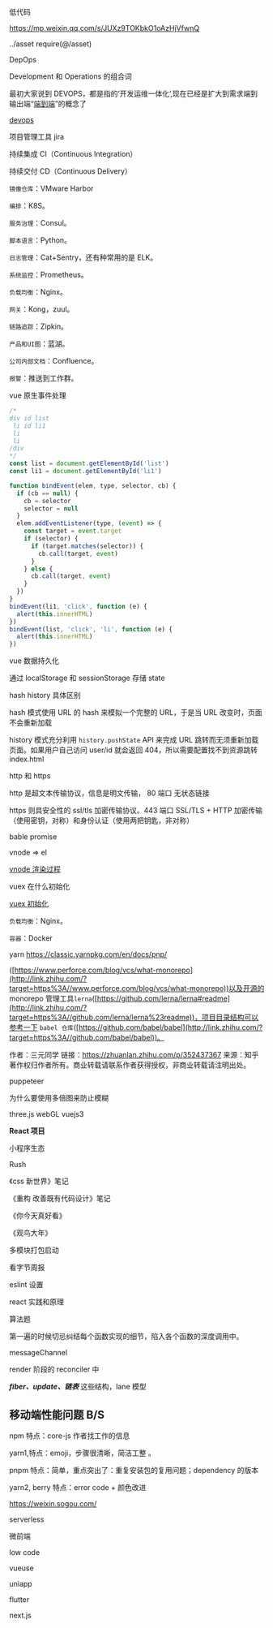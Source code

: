 低代码

https://mp.weixin.qq.com/s/JUXz9TOKbkO1oAzHjVfwnQ

../asset require(@/asset)

DepOps

Development 和 Operations 的组合词

最初大家说到 DEVOPS，都是指的‘开发运维一体化’,现在已经是扩大到需求端到输出端“[端到端](https://www.zhihu.com/search?q=端到端&search_source=Entity&hybrid_search_source=Entity&hybrid_search_extra={"sourceType"%3A"answer"%2C"sourceId"%3A1755254160})”的概念了

[devops](https://www.zhihu.com/question/58702398)

项目管理工具 jira

持续集成 CI（Continuous Integration）

持续交付 CD（Continuous Delivery）

`镜像仓库`：VMware Harbor

`编排`：K8S。

`服务治理`：Consul。

`脚本语言`：Python。

`日志管理`：Cat+Sentry，还有种常用的是 ELK。

`系统监控`：Prometheus。

`负载均衡`：Nginx。

`网关`：Kong，zuul。

`链路追踪`：Zipkin。

`产品和UI图`：蓝湖。

`公司内部文档`：Confluence。

`报警`：推送到工作群。

vue 原生事件处理

```js
/*
div id list
 li id li1
 li
 li
/div
*/
const list = document.getElementById('list')
const li1 = document.getElementById('li1')

function bindEvent(elem, type, selector, cb) {
  if (cb == null) {
    cb = selector
    selector = null
  }
  elem.addEventListener(type, (event) => {
    const target = event.target
    if (selector) {
      if (target.matches(selector)) {
        cb.call(target, event)
      }
    } else {
      cb.call(target, event)
    }
  })
}
bindEvent(li1, 'click', function (e) {
  alert(this.innerHTML)
})
bindEvent(list, 'click', 'li', function (e) {
  alert(this.innerHTML)
})
```

vue 数据持久化

通过 localStorage 和 sessionStorage 存储 state

hash history 具体区别

hash 模式使用 URL 的 hash 来模拟一个完整的 URL，于是当 URL 改变时，页面不会重新加载

history 模式充分利用 `history.pushState` API 来完成 URL 跳转而无须重新加载页面。如果用户自己访问 user/id 就会返回 404，所以需要配置找不到资源跳转 index.html

http 和 https

http 是超文本传输协议，信息是明文传输， 80 端口 无状态链接

https 则具安全性的 ssl/tls 加密传输协议。443 端口 SSL/TLS + HTTP 加密传输（使用密钥，对称）和身份认证（使用两把钥匙，非对称）

bable promise

vnode => el

[vnode 渲染过程](https://blog.csdn.net/weixin_43299180/article/details/121292723)

vuex 在什么初始化

[vuex 初始化](https://blog.csdn.net/weixin_42752574/article/details/122633313)

`负载均衡`：Nginx。

`容器`：Docker

yarn https://classic.yarnpkg.com/en/docs/pnp/

([https://www.perforce.com/blog/vcs/what-monorepo](http://link.zhihu.com/?target=https%3A//www.perforce.com/blog/vcs/what-monorepo))以及开源的 monorepo 管理工具`lerna`([https://github.com/lerna/lerna#readme](http://link.zhihu.com/?target=https%3A//github.com/lerna/lerna%23readme))，项目目录结构可以参考一下 `babel 仓库`([https://github.com/babel/babel](http://link.zhihu.com/?target=https%3A//github.com/babel/babel))。

作者：三元同学
链接：https://zhuanlan.zhihu.com/p/352437367
来源：知乎
著作权归作者所有。商业转载请联系作者获得授权，非商业转载请注明出处。

puppeteer

为什么要使用多倍图来防止模糊

three.js webGL vuejs3

**React 项目**

小程序生态

Rush

《css 新世界》笔记

《重构 改善既有代码设计》笔记

《你今天真好看》

《观鸟大年》

多模块打包启动

看字节周报

eslint 设置

react 实践和原理

算法题

第一遍的时候切忌纠结每个函数实现的细节，陷入各个函数的深度调用中。

messageChannel

render 阶段的 reconciler 中

**_fiber、update、链表_** 这些结构，lane 模型

## 移动端性能问题 B/S

npm 特点：core-js 作者找工作的信息

yarn1,特点：emoji，步骤很清晰，简洁工整 。

pnpm 特点：简单，重点突出了：重复安装包的复用问题；dependency 的版本

yarn2, berry 特点：error code + 颜色改进

https://weixin.sogou.com/

serverless

微前端

low code

vueuse

uniapp

flutter

next.js
